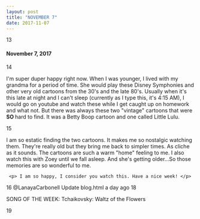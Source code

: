 ```yaml
---
layout: post
title: "NOVEMBER 7" 
date: 2017-11-07
---
```


 <div id="w1"> 
13
    <h4> November 7, 2017</h4>
14
      <p>I'm super duper happy right now. When I was younger, I lived with my grandma for a period of time. She would play these Disney Symphonies and other very old cartoons from the 30's and the late 80's. Usually when it's this late at night and I can't sleep (currently as I type this, it's 4:15 AM), I would go on youtube and watch these while I get caught up on homework and what not. But there was always these two "vintage" cartoons that were <b> SO </b> hard to find. It was a Betty Boop cartoon and one called Little Lulu.  </p>
15
     <p> I am so estatic finding the two cartoons. It makes me so nostalgic watching them. They're really old but they bring me back to simpler times. As cliche as it sounds. The cartoons are such a warm "home" feeling to me. I also watch this with Zoey until we fall asleep. And she's getting older...So those memories are so wonderful to me. </p> 
     
     <p> I am so happy, I consider you watch this. Have a nice week! </p> 
16
@LanayaCarbonell
Update blog.html
a day ago
18
    <p> SONG OF THE WEEK: Tchaikovsky: Waltz of the Flowers </p> 

19
  </div>
